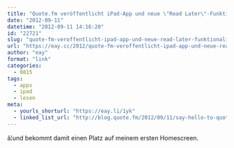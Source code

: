 ```yaml
---
title: "Quote.fm veröffentlicht iPad-App und neue \"Read Later\"-Funktionalität"
date: "2012-09-11"
datetime: "2012-09-11 14:16:20"
id: "22721"
slug: "quote-fm-veroffentlicht-ipad-app-und-neue-read-later-funktionalitat"
url: "https://eay.cc/2012/quote-fm-veroffentlicht-ipad-app-und-neue-read-later-funktionalitat/"
author: "eay"
format: "link"
categories:
  - 0815
tags:
  - apps
  - ipad
  - lesen
meta:
  - yourls_shorturl: "https://eay.li/1yk"
  - linked_list_url: "http://blog.quote.fm/2012/09/11/say-hello-to-quote-fm-for-ipad-and-quote-fm-read/"
---
```


â¦und bekommt damit einen Platz auf meinem ersten Homescreen.
